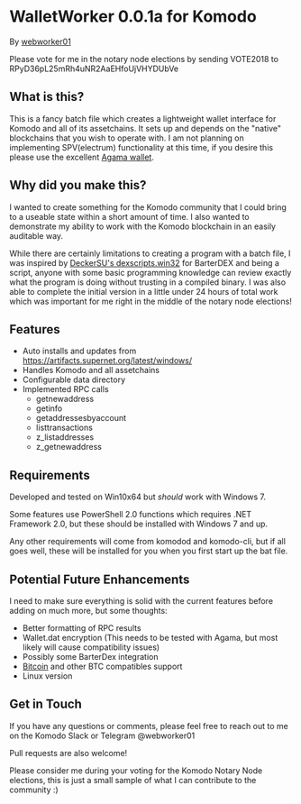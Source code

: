 # WalletWorker 0.0.1a for Komodo

By [webworker01](https://webworker.sh/notary)

Please vote for me in the notary node elections by sending VOTE2018 to RPyD36pL25mRh4uNR2AaEHfoUjVHYDUbVe

## What is this?

This is a fancy batch file which creates a lightweight wallet interface for Komodo and all of its assetchains.  It sets up and depends on the "native" blockchains that you wish to operate with. I am not planning on implementing SPV(electrum) functionality at this time, if you desire this please use the excellent [Agama wallet](https://komodoplatform.com/komodo-wallets/).

## Why did you make this?

I wanted to create something for the Komodo community that I could bring to a useable state within a short amount of time. I also wanted to demonstrate my ability to work with the Komodo blockchain in an easily auditable way.  

While there are certainly limitations to creating a program with a batch file, I was inspired by [DeckerSU's dexscripts.win32](https://github.com/DeckerSU/SuperNET/blob/dev-decker-dev/iguana/dexscripts.win32/how_to_use.md) for BarterDEX and being a script, anyone with some basic programming knowledge can review exactly what the program is doing without trusting in a compiled binary.   I was also able to complete the initial version in a little under 24 hours of total work which was important for me right in the middle of the notary node elections!

## Features

* Auto installs and updates from https://artifacts.supernet.org/latest/windows/
* Handles Komodo and all assetchains
* Configurable data directory
* Implemented RPC calls
    * getnewaddress
    * getinfo
    * getaddressesbyaccount
    * listtransactions
    * z_listaddresses
    * z_getnewaddress

## Requirements

Developed and tested on Win10x64 but _should_ work with Windows 7.

Some features use PowerShell 2.0 functions which requires .NET Framework 2.0, but these should be installed with Windows 7 and up.

Any other requirements will come from komodod and komodo-cli, but if all goes well, these will be installed for you when you first start up the bat file.

## Potential Future Enhancements

I need to make sure everything is solid with the current features before adding on much more, but some thoughts:

* Better formatting of RPC results
* Wallet.dat encryption (This needs to be tested with Agama, but most likely will cause compatibility issues)
* Possibly some BarterDex integration
* [Bitcoin](https://bitcoin.org) and other BTC compatibles support
* Linux version

## Get in Touch

If you have any questions or comments, please feel free to reach out to me on the Komodo Slack or Telegram @webworker01

Pull requests are also welcome!

Please consider me during your voting for the Komodo Notary Node elections, this is just a small sample of what I can contribute to the community :)